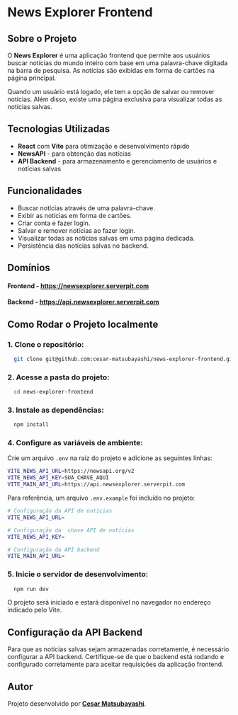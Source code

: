 # News Explorer Frontend

## Sobre o Projeto

O **News Explorer** é uma aplicação frontend que permite aos usuários buscar notícias do mundo inteiro com base em uma palavra-chave digitada na barra de pesquisa. As notícias são exibidas em forma de cartões na página principal.

Quando um usuário está logado, ele tem a opção de salvar ou remover notícias. Além disso, existe uma página exclusiva para visualizar todas as notícias salvas.

## Tecnologias Utilizadas

- **React** com **Vite** para otimização e desenvolvimento rápido
- **NewsAPI** - para obtenção das notícias
- **API Backend** - para armazenamento e gerenciamento de usuários e notícias salvas

## Funcionalidades

- Buscar notícias através de uma palavra-chave.
- Exibir as notícias em forma de cartões.
- Criar conta e fazer login.
- Salvar e remover notícias ao fazer login.
- Visualizar todas as notícias salvas em uma página dedicada.
- Persistência das notícias salvas no backend.

## Domínios

#### Frontend - https://newsexplorer.serverpit.com

#### Backend - https://api.newsexplorer.serverpit.com

## Como Rodar o Projeto localmente

### 1. Clone o repositório:

```sh
  git clone git@github.com:cesar-matsubayashi/news-explorer-frontend.git
```

### 2. Acesse a pasta do projeto:

```sh
  cd news-explorer-frontend
```

### 3. Instale as dependências:

```sh
  npm install
```

### 4. Configure as variáveis de ambiente:

Crie um arquivo `.env` na raiz do projeto e adicione as seguintes linhas:

```sh
VITE_NEWS_API_URL=https://newsapi.org/v2
VITE_NEWS_API_KEY=SUA_CHAVE_AQUI
VITE_MAIN_API_URL=https://api.newsexplorer.serverpit.com
```

Para referência, um arquivo `.env.example` foi incluído no projeto:

```sh
# Configuração da API de notícias
VITE_NEWS_API_URL=

# Configuração da  chave API de notícias
VITE_NEWS_API_KEY=

# Configuração da API backend
VITE_MAIN_API_URL=
```

### 5. Inicie o servidor de desenvolvimento:

```sh
  npm run dev
```

O projeto será iniciado e estará disponível no navegador no endereço indicado pelo Vite.

## Configuração da API Backend

Para que as notícias salvas sejam armazenadas corretamente, é necessário configurar a API backend. Certifique-se de que o backend está rodando e configurado corretamente para aceitar requisições da aplicação frontend.

## Autor

Projeto desenvolvido por **[Cesar Matsubayashi](https://github.com/cesar-matsubayashi)**.
